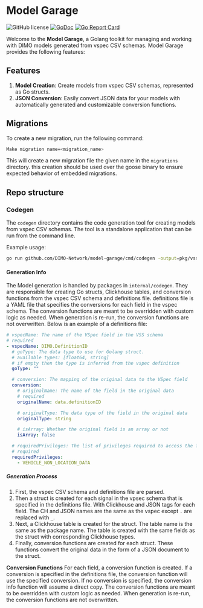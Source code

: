 # Model Garage

![GitHub license](https://img.shields.io/badge/license-Apache%202.0-blue.svg)
[![GoDoc](https://godoc.org/github.com/DIMO-Network/model-garage?status.svg)](https://godoc.org/github.com/DIMO-Network/model-garage)
[![Go Report Card](https://goreportcard.com/badge/github.com/DIMO-Network/model-garage)](https://goreportcard.com/report/github.com/DIMO-Network/model-garage)

Welcome to the **Model Garage**, a Golang toolkit for managing and working with DIMO models generated from vspec CSV schemas. Model Garage provides the following features:

## Features

1. **Model Creation**: Create models from vspec CSV schemas, represented as Go structs.
2. **JSON Conversion**: Easily convert JSON data for your models with automatically generated and customizable conversion functions.

## Migrations

To create a new migration, run the following command:

```bash
Make migration name=<migration_name>
```

This will create a new migration file the given name in the `migrations` directory.
this creation should be used over the goose binary to ensure expected behavior of embedded migrations.

## Repo structure

### Codegen

The `codegen` directory contains the code generation tool for creating models from vspec CSV schemas. The tool is a standalone application that can be run from the command line.

Example usage:

```bash
go run github.com/DIMO-Network/model-garage/cmd/codegen -output=pkg/vss  -generators=all
```

#### Generation Info

The Model generation is handled by packages in `internal/codegen`. They are responsible for creating Go structs, Clickhouse tables, and conversion functions from the vspec CSV schema and definitions file. definitions file is a YAML file that specifies the conversions for each field in the vspec schema. The conversion functions are meant to be overridden with custom logic as needed. When generation is re-run, the conversion functions are not overwritten. Below is an example of a definitions file:

```yaml
# vspecName: The name of the VSpec field in the VSS schema
# required
- vspecName: DIMO.DefinitionID
  # goType: The data type to use for Golang struct.
  # available types: [float64, string]
  # if empty then the type is inferred from the vspec definition
  goType: ""

  # conversion: The mapping of the original data to the VSpec field
  conversion:
    # originalName: The name of the field in the original data
    # required
    originalName: data.definitionID

    # originalType: The data type of the field in the original data
    originalType: string

    # isArray: Whether the original field is an array or not
    isArray: false

  # requiredPrivileges: The list of privileges required to access the field
  # required
  requiredPrivileges:
    - VEHICLE_NON_LOCATION_DATA
```

##### Generation Process

1. First, the vspec CSV schema and definitions file are parsed.
2. Then a struct is created for each signal in the vpsec schema that is specified in the definitions file. With Clickhouse and JSON tags for each field. The CH and JSON names are the same as the vspec except `.` are replaced with `_`.
3. Next, a Clickhouse table is created for the struct. The table name is the same as the package name. The table is created with the same fields as the struct with corresponding Clickhouse types.
4. Finally, conversion functions are created for each struct. These functions convert the original data in the form of a JSON document to the struct.

**Conversion Functions**
For each field, a conversion function is created. If a conversion is specified in the definitions file, the conversion function will use the specified conversion. If no conversion is specified, the conversion info function will assume a direct copy. The conversion functions are meant to be overridden with custom logic as needed. When generation is re-run, the conversion functions are not overwritten.

